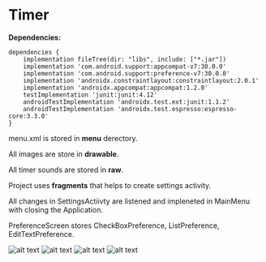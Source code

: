 # Timer

**Dependencies:**
```
dependencies {
    implementation fileTree(dir: "libs", include: ["*.jar"])
    implementation 'com.android.support:appcompat-v7:30.0.0'
    implementation 'com.android.support:preference-v7:30.0.0'
    implementation 'androidx.constraintlayout:constraintlayout:2.0.1'
    implementation 'androidx.appcompat:appcompat:1.2.0'
    testImplementation 'junit:junit:4.12'
    androidTestImplementation 'androidx.test.ext:junit:1.1.2'
    androidTestImplementation 'androidx.test.espresso:espresso-core:3.3.0'
}
```

menu.xml is stored in **menu** derectory.

All images are store in **drawable**.

All timer sounds are stored in **raw**.

Project uses **fragments** that helps to create settings activity.

All changes in SettingsActiivty are listened and impleneted in MainMenu with closing the Application.

PreferenceScreen stores CheckBoxPreference, ListPreference, EditTextPreference.

![alt text](https://raw.githubusercontent.com/ramapitecusment/timer_android/master/images/1.PNG)
![alt text](https://raw.githubusercontent.com/ramapitecusment/timer_android/master/images/2.PNG)
![alt text](https://raw.githubusercontent.com/ramapitecusment/timer_android/master/images/3.PNG)
![alt text](https://raw.githubusercontent.com/ramapitecusment/timer_android/master/images/4.PNG)